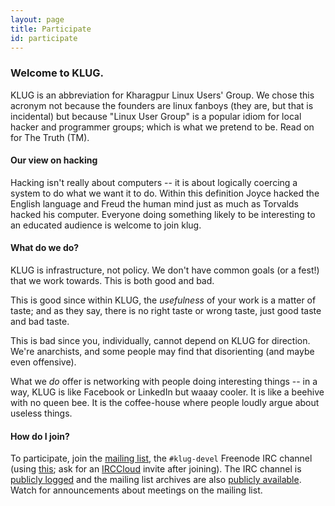```yaml
---
layout: page
title: Participate
id: participate
---
```


### Welcome to KLUG.

KLUG is an abbreviation for Kharagpur Linux Users' Group.  We chose
this acronym not because the founders are linux fanboys (they are, but
that is incidental) but because "Linux User Group" is a popular idiom
for local hacker and programmer groups; which is what we pretend to
be.  Read on for The Truth (TM).

#### Our view on hacking

Hacking isn't really about computers -- it is about logically coercing
a system to do what we want it to do.  Within this definition Joyce
hacked the English language and Freud the human mind just as much as
Torvalds hacked his computer.  Everyone doing something likely to be
interesting to an educated audience is welcome to join klug.


#### What do we do?

KLUG is infrastructure, not policy.  We don't have common goals (or a
fest!) that we work towards.  This is both good and bad.

This is good since within KLUG, the _usefulness_ of your work is a
matter of taste; and as they say, there is no right taste or wrong
taste, just good taste and bad taste.

This is bad since you, individually, cannot depend on KLUG for
direction.  We're anarchists, and some people may find that
disorienting (and maybe even offensive).

What we _do_ offer is networking with people doing interesting things
-- in a way, KLUG is like Facebook or LinkedIn but waaay cooler.  It
is like a beehive with no queen bee.  It is the coffee-house where
people loudly argue about useless things.


#### How do I join?

To participate, join the [mailing
list](http://groups.google.com/group/kgplug), the `#klug-devel`
Freenode IRC channel (using [this](http://webchat.freenode.net); ask
for an [IRCCloud](https://irccloud.com) invite after joining).  The
IRC channel is [publicly
logged](http://colabti.org/irclogger/irclogger_logs/klug-devel) and
the mailing list archives are also [publicly
available](http://groups.google.com/group/kgplug/topics).  Watch for
announcements about meetings on the mailing list.
